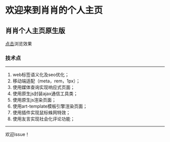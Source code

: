 # 欢迎来到肖肖的个人主页

## 肖肖个人主页原生版


[点击](https://xiaoli0510.github.io/native/html/main-native.html)浏览效果

### 技术点
*****
1. web标签语义化及seo优化；
2. 移动端适配（meta，rem，1px）；
3. 使用媒体查询实现响应式页面；
4. 使用原生js封装ajax通信工具类；
5. 使用原生js渲染页面；
6. 使用art-template模板引擎渲染页面；
7. 使用插件实现鼠标蛛网特效；
8. 使用友言实现社会化评论功能；
*****

欢迎issue！

